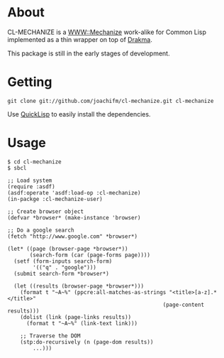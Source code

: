 # About
CL-MECHANIZE is a [WWW::Mechanize] work-alike for Common Lisp
implemented as a thin wrapper on top of [Drakma].

This package is still in the early stages of development.

[WWW::Mechanize]: http://search.cpan.org/dist/WWW-Mechanize/lib/WWW/Mechanize.pm
[Drakma]: http://weitz.de/drakma

# Getting
`git clone git://github.com/joachifm/cl-mechanize.git cl-mechanize`

Use [QuickLisp] to easily install the dependencies.

[QuickLisp]: http://quicklisp.org/

# Usage

    $ cd cl-mechanize
    $ sbcl

    ;; Load system
    (require :asdf)
    (asdf:operate 'asdf:load-op :cl-mechanize)
    (in-packge :cl-mechanize-user)

    ;; Create browser object
    (defvar *browser* (make-instance 'browser)

    ;; Do a google search
    (fetch "http://www.google.com" *browser*)

    (let* ((page (browser-page *browser*))
           (search-form (car (page-forms page))))
      (setf (form-inputs search-form)
            '(("q" . "google")))
      (submit search-form *browser*)

      (let ((results (browser-page *browser*)))
        (format t "~A~%" (ppcre:all-matches-as-strings "<title>[a-z].*</title>"
                                                     (page-content results)))
        (dolist (link (page-links results))
          (format t "~A~%" (link-text link)))

        ;; Traverse the DOM
        (stp:do-recursively (n (page-dom results))
            ...)))
